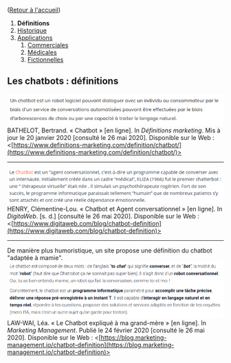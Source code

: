 ([Retour à l'accueil](https://sylviehannon.github.io/chatbot/))
1. **Définitions**
2. [Historique](historique.md)
3. [Applications](applications.md)
      1. [Commerciales](acommerciales.md)
      2. [Médicales](amedicales.md)
      3. [Fictionnelles](afictions.md)

## Les chatbots : définitions

[![Image](lesimages/Def2.png)](https://www.definitions-marketing.com/definition/chatbot/)
BATHELOT, Bertrand. « Chatbot » [en ligne]. In *Définitions marketing*. Mis à jour le 20 janvier 2020 [consulté le 26 mai 2020]. Disponible sur le Web : <[https://www.definitions-marketing.com/definition/chatbot/](https://www.definitions-marketing.com/definition/chatbot/)>

---

[![Image](lesimages/Def3.png)](https://www.digitaweb.com/blog/chatbot-definition)
HENRY, Clémentine-Lou. « Chatbot et Agent conversationnel » [en ligne]. In *DigitaWeb*. [s. d.] [consulté le 26 mai 2020]. Disponible sur le Web : <[https://www.digitaweb.com/blog/chatbot-definition](https://www.digitaweb.com/blog/chatbot-definition)>

---

De manière plus humoristique, un site propose une définition du chatbot "adaptée à mamie".
[![Image](lesimages/Def5.png)](https://blog.marketing-management.io/chatbot-definition)
LAW-WAI, Léa. « Le Chatbot expliqué à ma grand-mère » [en ligne]. In *Marketing Management*. Publié le 24 février 2020 [consulté le 26 mai 2020]. Disponible sur le Web : <[https://blog.marketing-management.io/chatbot-definition](https://blog.marketing-management.io/chatbot-definition)>
